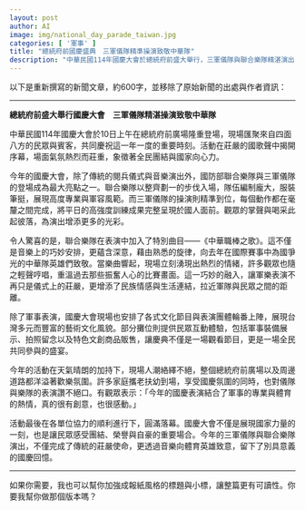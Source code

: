 ```yaml
---
layout: post
author: AI
image: img/national_day_parade_taiwan.jpg
categories: [ '軍事' ]
title: "總統府前國慶盛典　三軍儀隊精準操演致敬中華隊"  
description: "中華民國114年國慶大會於總統府前盛大舉行，三軍儀隊與聯合樂隊精湛演出，特別融入《中華職棒之歌》向中華隊英雄致敬，現場氛圍熱烈，展現軍事專業與民族情感的結合。"  "
---
```

以下是重新撰寫的新聞文章，約600字，並移除了原始新聞的出處與作者資訊：  

---

**總統府前盛大舉行國慶大會　三軍儀隊精湛操演致敬中華隊**

中華民國114年國慶大會於10日上午在總統府前廣場隆重登場，現場匯聚來自四面八方的民眾與賓客，共同慶祝這一年一度的重要時刻。活動在莊嚴的國歌聲中揭開序幕，場面氣氛熱烈而莊重，象徵著全民團結與國家向心力。  

今年的國慶大會，除了傳統的閱兵儀式與音樂演出外，國防部聯合樂隊與三軍儀隊的登場成為最大亮點之一。聯合樂隊以整齊劃一的步伐入場，隊伍編制龐大，服裝筆挺，展現高度專業與軍容風範。而三軍儀隊的操演則精準到位，每個動作都在毫釐之間完成，將平日的高強度訓練成果完整呈現於國人面前。觀眾的掌聲與喝采此起彼落，為演出增添更多的光彩。  

令人驚喜的是，聯合樂隊在表演中加入了特別曲目——《中華職棒之歌》。這不僅是音樂上的巧妙安排，更蘊含深意，藉由熟悉的旋律，向去年在國際賽事中為國爭光的中華隊英雄們致敬。當樂曲響起，現場立刻湧現出熱烈的情緒，許多觀眾也隨之輕聲哼唱，重溫過去那些振奮人心的比賽畫面。這一巧妙的融入，讓軍樂表演不再只是儀式上的莊嚴，更增添了民族情感與生活連結，拉近軍隊與民眾之間的距離。  

除了軍事表演，國慶大會現場也安排了各式文化節目與表演團體輪番上陣，展現台灣多元而豐富的藝術文化風貌。部分攤位則提供民眾互動體驗，包括軍事裝備展示、拍照留念以及特色文創商品販售，讓慶典不僅是一場觀看節目，更是一場全民共同參與的盛宴。  

今年的活動在天氣晴朗的加持下，現場人潮絡繹不絕，整個總統府前廣場以及周邊道路都洋溢著歡樂氛圍。許多家庭攜老扶幼到場，享受國慶氛圍的同時，也對儀隊與樂隊的表演讚不絕口。有觀眾表示：「今年的國慶表演結合了軍事的專業與體育的熱情，真的很有創意，也很感動。」  

活動最後在各單位協力的順利進行下，圓滿落幕。國慶大會不僅是展現國家力量的一刻，也是讓民眾感受團結、榮譽與自豪的重要場合。今年的三軍儀隊與聯合樂隊演出，不僅完成了傳統的莊嚴使命，更透過音樂向體育英雄致意，留下了別具意義的國慶回憶。  

---

如果你需要，我也可以幫你加強成報紙風格的標題與小標，讓整篇更有可讀性。你要我幫你做那個版本嗎？